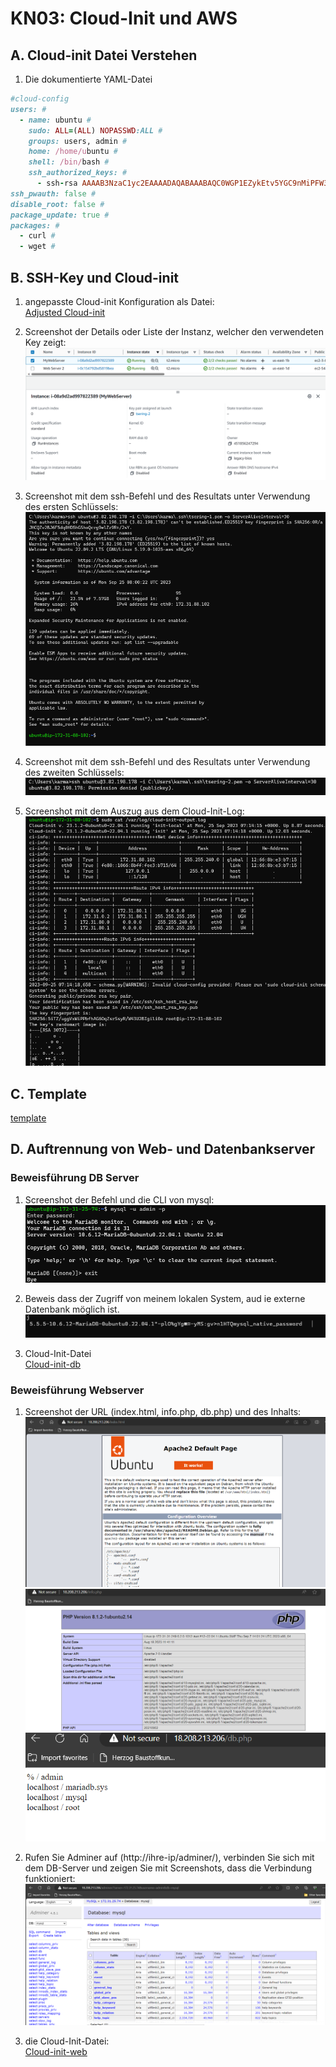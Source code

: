 # KN03: Cloud-Init und AWS

## A. Cloud-init Datei Verstehen
1. Die dokumentierte YAML-Datei

~~~ruby
#cloud-config
users: #
  - name: ubuntu #
    sudo: ALL=(ALL) NOPASSWD:ALL #
    groups: users, admin #
    home: /home/ubuntu #
    shell: /bin/bash #
    ssh_authorized_keys: #
      - ssh-rsa AAAAB3NzaC1yc2EAAAADAQABAAABAQC0WGP1EZykEtv5YGC9nMiPFW3U3DmZNzKFO5nEu6uozEHh4jLZzPNHSrfFTuQ2GnRDSt+XbOtTLdcj26+iPNiFoFha42aCIzYjt6V8Z+SQ9pzF4jPPzxwXfDdkEWylgoNnZ+4MG1lNFqa8aO7F62tX0Yj5khjC0Bs7Mb2cHLx1XZaxJV6qSaulDuBbLYe8QUZXkMc7wmob3PM0kflfolR3LE7LResIHWa4j4FL6r5cQmFlDU2BDPpKMFMGUfRSFiUtaWBNXFOWHQBC2+uKmuMPYP4vJC9sBgqMvPN/X2KyemqdMvdKXnCfrzadHuSSJYEzD64Cve5Zl9yVvY4AqyBD aws-key       
ssh_pwauth: false #
disable_root: false # 
package_update: true #
packages: #
  - curl #
  - wget #
~~~


## B. SSH-Key und Cloud-init
1. angepasste Cloud-init Konfiguration als Datei: <br>
[Adjusted Cloud-init](angepasste-cloud-init.yaml)


2. Screenshot der Details oder Liste der Instanz, welcher den verwendeten Key zeigt: <br>
![Details](images/B/DetailsInstance.png) <br>


3. Screenshot mit dem ssh-Befehl und des Resultats unter Verwendung des ersten Schlüssels:
![1. Schlüssel](images/B/tried1.png) <br>

4. Screenshot mit dem ssh-Befehl und des Resultats unter Verwendung des zweiten Schlüssels:
![2. Schlüssel](images/B/tried2.png) <br>

5. Screenshot mit dem Auszug aus dem Cloud-Init-Log:
![Log](images/B/LogOutput.png) <br>

 

## C. Template
[template](346.pub)

## D. Auftrennung von Web- und Datenbankserver
### Beweisführung DB Server
1. Screenshot der Befehl und die CLI von mysql:
![](images/D/1.png) <br>

2. Beweis dass der Zugriff von meinem lokalen System, aud ie externe Datenbank möglich ist.
![](images/D/2.png) <br>

3. Cloud-Init-Datei <br>
[Cloud-init-db](cloud-init-db.yaml)

### Beweisführung Webserver
1. Screenshot der URL (index.html, info.php, db.php) und des Inhalts:
![](images/D/3.png) <br>
![](images/D/4.png) <br>
![](images/D/5.png) <br>

2. Rufen Sie Adminer auf (http://ihre-ip/adminer/), verbinden Sie sich mit dem DB-Server und
zeigen Sie mit Screenshots, dass die Verbindung funktioniert:
![](images/D/6.png) <br>

3. die Cloud-Init-Datei: <br>
[Cloud-init-web](cloud-init-web.yaml)

